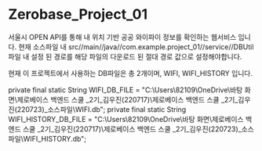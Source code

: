 # Zerobase_Project_01
서울시 OPEN API를 통해 내 위치 기반 공공 와이파이 정보를 확인하는 웹서비스 입니다.
현재 소스파일 내 src//main//java//com.example.project_01//service//DBUtil 파일 내 설정 된 경로를
해당 파일의 다운로드 된 절대 경로 값으로 설정해야합니다.

현재 이 프로젝트에서 사용하는 DB파일은 총 2개이며, WIFI, WIFI_HISTORY 입니다. 

private final static String WIFI_DB_FILE = 
  "C:\\Users\\82109\\OneDrive\\바탕 화면\\제로베이스 백엔드 스쿨 _2기_김우진(220717)\\제로베이스 백엔드 스쿨 _2기_김우진(220723)_소스파일\\WIFI.db";
private final static String WIFI_HISTORY_DB_FILE = 
  "C:\\Users\\82109\\OneDrive\\바탕 화면\\제로베이스 백엔드 스쿨 _2기_김우진(220717)\\제로베이스 백엔드 스쿨 _2기_김우진(220723)_소스파일\\WIFI_HISTORY.db";

